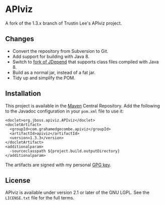APIviz
======

A fork of the 1.3.x branch of Trustin Lee's APIviz project.

Changes
-------

* Convert the repository from Subversion to Git.
* Add support for building with Java 8.
* Switch to [fork of JDepend][jdepend-fork] that supports class files compiled
  with Java 8.
* Build as a normal jar, instead of a fat jar.
* Tidy up and simplify the POM.

Installation
------------

This project is available in the [Maven][mvn] Central Repository. Add the
following to the Javadoc configuration in your `pom.xml` file to use it:

    <doclet>org.jboss.apiviz.APIviz</doclet>
    <docletArtifact>
      <groupId>com.grahamedgecombe.apiviz</groupId>
      <artifactId>apiviz</artifactId>
      <version>1.3.3</version>
    </docletArtifact>
    <additionalparam>
      -sourceclasspath ${project.build.outputDirectory}
    </additionalparam>

The artifacts are signed with my personal [GPG key][gpg].

License
-------

APIviz is available under version 2.1 or later of the GNU LGPL. See the
`LICENSE.txt` file for the full terms.

[gpg]: https://grahamedgecombe.com/gpe.asc
[mvn]: https://maven.apache.org/
[jdepend-fork]: https://github.com/nidi3/jdepend
